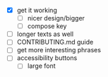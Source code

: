 - [x] get it working
  - [ ] nicer design/bigger
  - [ ] compose key
- [ ] longer texts as well
- [ ] CONTRIBUTING.md guide
- [ ] get more interesting phrases
- [ ] accessibility buttons
  - [ ] large font
